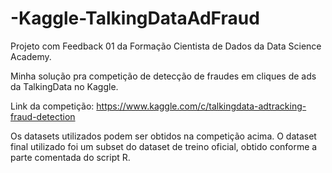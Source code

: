 # -Kaggle-TalkingDataAdFraud
Projeto com Feedback 01 da Formação Cientista de Dados da Data Science Academy.

Minha solução pra competição de detecção de fraudes em cliques de ads da TalkingData no Kaggle.

Link da competição: https://www.kaggle.com/c/talkingdata-adtracking-fraud-detection

Os datasets utilizados podem ser obtidos na competição acima. 
O dataset final utilizado foi um subset do dataset de treino oficial, obtido conforme a parte comentada do script R.
